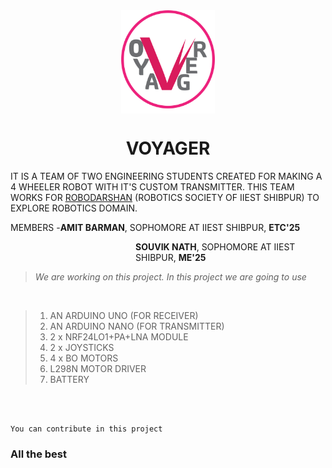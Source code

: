 <div align="center">
  <img align="center" width="150" src="./images/Voyager-logo.png">
</div>

<h1 align="center">VOYAGER</h1>

IT IS A TEAM OF TWO ENGINEERING STUDENTS CREATED FOR MAKING A
4 WHEELER ROBOT WITH IT'S CUSTOM TRANSMITTER.
THIS TEAM WORKS FOR [ROBODARSHAN](http://student.iiests.ac.in/index.php/robodarshan/) (ROBOTICS SOCIETY OF IIEST SHIBPUR) TO EXPLORE ROBOTICS DOMAIN.

MEMBERS -**AMIT BARMAN**, SOPHOMORE AT IIEST SHIBPUR, **ETC'25**
         <dl>
         <dd>
         <dl>
         <dd>
         <dl>
         <dd>
         <dl>
         <dd>
         <dl>
         <dd>**SOUVIK NATH**, SOPHOMORE AT IIEST SHIBPUR, **ME'25**</dd>
         </dl>
         </dd>
         </dl>
         </dd>
         </dl>
         </dd>
         </dl>
         </dd>
         </dl>
         
         
> *We are working on this project. In this project we are going to use*
<br>

> 1. AN ARDUINO UNO (FOR RECEIVER)
> 2. AN ARDUINO NANO (FOR TRANSMITTER)
> 3. 2 x NRF24LO1+PA+LNA MODULE
> 4. 2 x JOYSTICKS
> 5. 4 x BO MOTORS
> 6. L298N MOTOR DRIVER
> 7. BATTERY

<br>

```txt

You can contribute in this project

```

### All the best
